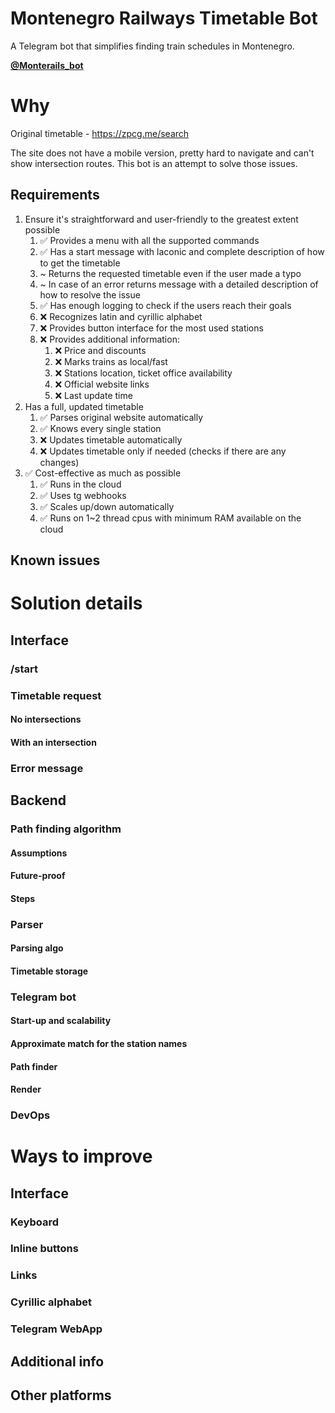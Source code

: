 # Montenegro Railways Timetable Bot

A Telegram bot that simplifies finding train schedules in Montenegro.

**[@Monterails_bot](https://t.me/Monterails_bot)**

# Why

Original timetable - https://zpcg.me/search

The site does not have a mobile version, pretty hard to navigate and can't show intersection routes.
This bot is an attempt to solve those issues.

## Requirements

1. Ensure it's straightforward and user-friendly to the greatest extent possible
   1. ✅ Provides a menu with all the supported commands
   2. ✅ Has a start message with laconic and complete description of how to get the timetable
   3. ~ Returns the requested timetable even if the user made a typo
   4. ~ In case of an error returns message with a detailed description of how to resolve the issue
   5. ✅ Has enough logging to check if the users reach their goals
   6. ❌ Recognizes latin and cyrillic alphabet
   7. ❌ Provides button interface for the most used stations
   8. ❌ Provides additional information:
      1. ❌ Price and discounts
      2. ❌ Marks trains as local/fast
      3. ❌ Stations location, ticket office availability
      4. ❌ Official website links
      5. ❌ Last update time
2. Has a full, updated timetable
   1. ✅ Parses original website automatically
   2. ✅ Knows every single station
   3. ❌ Updates timetable automatically
   4. ❌ Updates timetable only if needed (checks if there are any changes)
3. ✅ Cost-effective as much as possible
   1. ✅ Runs in the cloud
   2. ✅ Uses tg webhooks
   3. ✅ Scales up/down automatically
   4. ✅ Runs on 1~2 thread cpus with minimum RAM available on the cloud

## Known issues

# Solution details

## Interface

### /start

### Timetable request

#### No intersections

#### With an intersection

### Error message

## Backend

### Path finding algorithm

#### Assumptions

#### Future-proof

#### Steps

### Parser

#### Parsing algo

#### Timetable storage

### Telegram bot

#### Start-up and scalability

#### Approximate match for the station names

#### Path finder

#### Render

### DevOps

# Ways to improve

## Interface

### Keyboard

### Inline buttons

### Links

### Cyrillic alphabet

### Telegram WebApp

## Additional info

## Other platforms